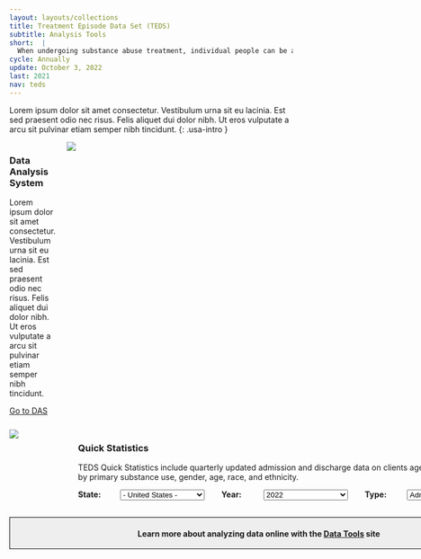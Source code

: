 ```yaml
---
layout: layouts/collections
title: Treatment Episode Data Set (TEDS)
subtitle: Analysis Tools
short:  |
  When undergoing substance abuse treatment, individual people can be admitted and discharged from treatment multiple times. The Treatment Episode Data Set (TEDS) system comprises demographic and drug history information about these individuals.
cycle: Annually
update: October 3, 2022
last: 2021
nav: teds
---
```

<style>
.data-download {
    background-color: #cccccc;
    padding: 15px;
}
.data-drop {
  display: flex;
  margin-bottom: 5px;
  width: 100%;
}
.usa-label {
  font-weight: 700;
  padding-right: 5px;
  width: 70px;
}

.usa-select{
  width: 150px;
  margin-right: 30px;
}
img {
    max-width: 100%;
    max-height: 100%;
}
.box1 { grid-area: box1; }
.box2 { grid-area: box2; }
.box3 { grid-area: box3; }
.box4 { grid-area: box4; }
.box5 { 
  grid-area: box5; 
  border: 1px solid #000;
  text-align: center;
  background-color: #eee;
}
.box6 { grid-area: box6; }
.box7 { grid-area: box7; }

@media screen and (max-width: 799px){
  .bento > div {
    margin-bottom: 15px;
  }
}

@media screen and (min-width: 800px){
  .bento {
    display: grid;
    grid-template-columns: auto;
    grid-template-rows: auto;
    column-gap: 20px;
    row-gap: 25px;
    grid-template-areas:
      "box2 box1 box1"
      "box3 box3 box4"
      "box5 box5 box5"
  }
</style>

Lorem ipsum dolor sit amet consectetur. Vestibulum urna sit eu lacinia. Est sed praesent odio nec risus. Felis aliquet dui dolor nibh. Ut eros vulputate a arcu sit pulvinar etiam semper nibh tincidunt. {: .usa-intro }

<div class="bento">
<div class="box1">
  <img src="https://place-hold.it/500x300" />
</div>
<div class="box2">
<h3>Data Analysis System</h3>
<p>Lorem ipsum dolor sit amet consectetur. Vestibulum urna sit eu lacinia. Est sed praesent odio nec risus. Felis aliquet dui dolor nibh. Ut eros vulputate a arcu sit pulvinar etiam semper nibh tincidunt.</p>
<a href="#" class="usa-button">Go to DAS</a>
</div>
<div class="box3">
  <img src="https://place-hold.it/500x300" />
</div>
<div class="box4">
<h3>Quick Statistics</h3>
<p>TEDS Quick Statistics include quarterly updated admission and discharge data on clients aged 12 years and older by primary substance use, gender, age, race, and ethnicity.</p>
<form class="usa-form data-drop">
  <label class="usa-label" for="options">State:</label>
  <select class="usa-select" name="options" id="options">
    <option value>- United States -</option>
    <option value="value1">Alabama</option>
    <option value="value2">Alaska</option>
    <option value="value3">Arizona</option>
  </select>
  <label class="usa-label" for="options">Year:</label>
  <select class="usa-select" name="options" id="options">
    <option value>2022</option>
    <option value="value1">2021</option>
    <option value="value2">2019</option>
    <option value="value3">2018</option>
  </select>
  <label class="usa-label" for="options">Type:</label>
  <select class="usa-select" name="options" id="options">
    <option value>Admissions</option>
    <option value="value1">Discharge</option>
  </select>
</form>
</div>
<div class="box5">
<h4>Learn more about analyzing data online with the <a href="#">Data Tools</a> site</h4>
</div>
</div>
